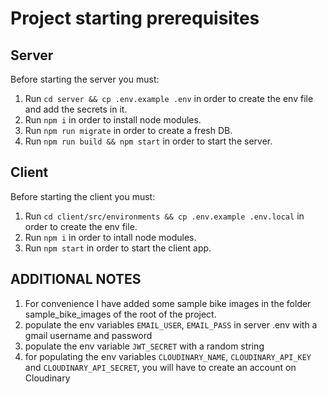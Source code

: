 # Project starting prerequisites

## Server
Before starting the server you must:
1. Run `cd server && cp .env.example .env` in order to create the env file and add the secrets in it.
2. Run `npm i` in order to install node modules.
3. Run `npm run migrate` in order to create a fresh DB.
4. Run `npm run build && npm start` in order to start the server.

## Client
Before starting the client you must:
1. Run `cd client/src/environments && cp .env.example .env.local` in order to create the env file.
2. Run `npm i` in order to intall node modules.
3. Run `npm start` in order to start the client app.

## ADDITIONAL NOTES
1. For convenience I have added some sample bike images in the folder sample_bike_images of the root of the project.
2. populate the env variables `EMAIL_USER`, `EMAIL_PASS` in server .env with a gmail username and password
3. populate the env variable `JWT_SECRET` with a random string
4. for populating the env variables `CLOUDINARY_NAME`, `CLOUDINARY_API_KEY` and `CLOUDINARY_API_SECRET`, you will have to create an account on Cloudinary
